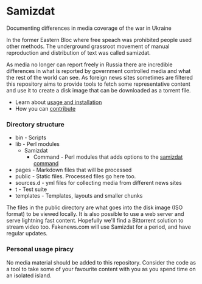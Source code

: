 # Samizdat
Documenting differences in media coverage of the war in Ukraine

In the former Eastern Bloc where free speach was prohibited people used other methods. The underground 
grassroot movement of manual reproduction and distribution of text was called samizdat.

As media no longer can report freely in Russia there are incredible differences in what is reported
by government controlled media and what the rest of the world can see. As foreign news sites sometimes 
are filtered this repository aims to provide tools to fetch some representative content and use it to 
create a disk image that can be downloaded as a torrent file.

* Learn about [usage and installation](./INSTALL.md)
* How you can [contribute](./pages/contributing/README.md)

### Directory structure
* bin - Scripts
* lib - Perl modules
  * Samizdat
    * Command - Perl modules that adds options to the [samizdat command](./bin/samizdat)
* pages - Markdown files that will be processed
* public - Static files. Processed files go here too.
* sources.d - yml files for collecting media from different news sites
* t - Test suite
* templates - Templates, layouts and smaller chunks

The files in the public directory are what goes into the disk image (ISO format) to be viewed locally. 
It is also possible to use a web server and serve lightning fast content. Hopefully we'll find a Bittorrent
solution to stream video too. Fakenews.com will use Samizdat for a period, and have regular updates.


### Personal usage piracy
No media material should be added to this repository. Consider the code as a tool to take some of your favourite 
content with you as you spend time on an isolated island.